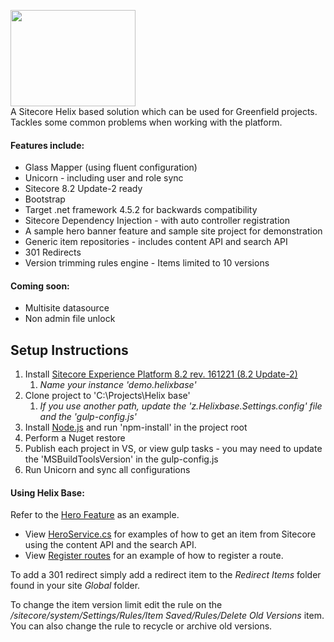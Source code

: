 <img src="https://nshackblog.files.wordpress.com/2017/02/helixbase1.png" height="154px" width="200px" /><br />
A Sitecore Helix based solution which can be used for Greenfield projects. Tackles some common problems when working with the platform.

#### Features include:

* Glass Mapper (using fluent configuration)
* Unicorn - including user and role sync
* Sitecore 8.2 Update-2 ready
* Bootstrap
* Target .net framework 4.5.2 for backwards compatibility
* Sitecore Dependency Injection - with auto controller registration
* A sample hero banner feature and sample site project for demonstration
* Generic item repositories - includes content API and search API
* 301 Redirects
* Version trimming rules engine - Items limited to 10 versions

#### Coming soon:

* Multisite datasource
* Non admin file unlock

## Setup Instructions
1. Install <a href="https://dev.sitecore.net/Downloads/Sitecore_Experience_Platform/82/Sitecore_Experience_Platform_82_Update2.aspx" target="_blank">Sitecore Experience Platform 8.2 rev. 161221 (8.2 Update-2)</a>
	1. _Name your instance 'demo.helixbase'_
2. Clone project to 'C:\Projects\Helix base'
	1. _If you use another path, update the 'z.Helixbase.Settings.config' file and the 'gulp-config.js'_
3. Install <a href="https://nodejs.org/en/" target="_blank">Node.js</a> and run 'npm-install' in the project root
4. Perform a Nuget restore
5. Publish each project in VS, or view gulp tasks - you may need to update the 'MSBuildToolsVersion' in the gulp-config.js
6. Run Unicorn and sync all configurations

#### Using Helix Base:
Refer to the <a href="https://github.com/muso31/Helixbase/tree/master/src/Feature/Hero/code">Hero Feature</a> as an example.

* View <a href="https://github.com/muso31/Helixbase/blob/master/src/Feature/Hero/code/Service/HeroService.cs">HeroService.cs</a> for examples of how to get an item from Sitecore using the content API and the search API.
* View <a href="https://github.com/muso31/Helixbase/blob/master/src/Feature/Hero/code/Routes/RegisterRoutes.cs">Register routes</a> for an example of how to register a route.

To add a 301 redirect simply add a redirect item to the _Redirect Items_ folder found in your site _Global_ folder.

To change the item version limit edit the rule on the _/sitecore/system/Settings/Rules/Item Saved/Rules/Delete Old Versions_ item. You can also change the rule to recycle or archive old versions. 